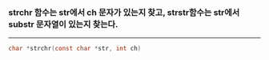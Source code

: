 ### strchr 함수는 str에서 ch 문자가 있는지 찾고,  strstr함수는 str에서 substr 문자열이 있는지 찾는다. ###
_____

```c
char *strchr(const char *str, int ch)
```